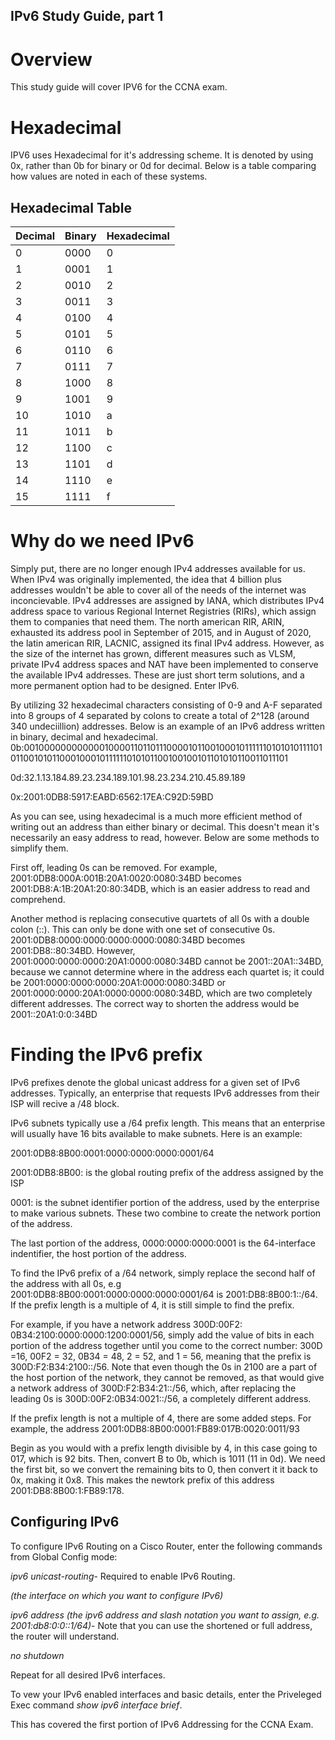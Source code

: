 ## IPv6 Study Guide, part 1

# Overview
    
This study guide will cover IPV6 for the CCNA exam.

# Hexadecimal

IPV6 uses Hexadecimal for it's addressing scheme. It is denoted by using 0x, rather than 0b for binary or 0d for decimal. Below is a table comparing how values are noted in each of these systems.

## Hexadecimal Table

| Decimal | Binary | Hexadecimal |
|---------|--------|-------------|
| 0       | 0000   | 0           |
| 1       | 0001   | 1           |
| 2       | 0010   | 2           |
| 3       | 0011   | 3           |
| 4       | 0100   | 4           |
| 5       | 0101   | 5           |
| 6       | 0110   | 6           |
| 7       | 0111   | 7           |
| 8       | 1000   | 8           |
| 9       | 1001   | 9           |
| 10      | 1010   | a           |
| 11      | 1011   | b           |
| 12      | 1100   | c           |
| 13      | 1101   | d           |
| 14      | 1110   | e           |
| 15      | 1111   | f           |

# Why do we need IPv6

Simply put, there are no longer enough IPv4 addresses available for us. When IPv4 was originally implemented, the idea that 4 billion plus addresses wouldn't be able to cover all of the needs of the internet was inconcievable.  IPv4 addresses are assigned by IANA, which distributes IPv4 address space to various Regional Internet Registries (RIRs), which assign them to companies that need them. The north american RIR, ARIN, exhausted its address pool in September of 2015, and in August of 2020, the latin american RIR, LACNIC, assigned its final IPv4 address. However, as the size of the internet has grown, different measures such as VLSM, private IPv4 address spaces and NAT have been implemented to conserve the available IPv4 addresses. These are just short term solutions, and a more permanent option had to be designed. Enter IPv6. 

By utilizing 32 hexadecimal characters consisting of 0-9 and A-F separated into 8 groups of 4 separated by colons to create a total of 2^128 (around 340 undeciillion) addresses. Below is an example of an IPv6 address written in binary, decimal and hexadecimal.
    0b:001000000000000100001101101110000101100100010111111010101011110101100101011000100010111111010101100100100101101010110011011101

0d:32.1.13.184.89.23.234.189.101.98.23.234.210.45.89.189

0x:2001:0DB8:5917:EABD:6562:17EA:C92D:59BD

As you can see, using hexadecimal is a much more efficient method of writing out an address than either binary or decimal. This doesn't mean it's necessarily an easy address to read, however. Below are some methods to simplify them.

First off, leading 0s can be removed. For example, 2001:0DB8:000A:001B:20A1:0020:0080:34BD becomes 2001:DB8:A:1B:20A1:20:80:34DB, which is an easier address to read and comprehend.

Another method is replacing consecutive quartets of all 0s with a double colon (::). This can only be done with one set of consecutive 0s. 
2001:0DB8:0000:0000:0000:0000:0080:34BD becomes 2001:DB8::80:34BD. However, 2001:0000:0000:0000:20A1:0000:0080:34BD cannot be 2001::20A1::34BD, because we cannot determine where in the address each quartet is; it could be 2001:0000:0000:0000:20A1:0000:0080:34BD or 2001:0000:0000:20A1:0000:0000:0080:34BD, which are two completely different addresses. The correct way to shorten the address would be 2001::20A1:0:0:34BD
    
# Finding the IPv6 prefix

IPv6 prefixes denote the global unicast address for a given set of IPv6 addresses.
Typically, an enterprise that requests IPv6 addresses from their ISP will recive a /48 block.

IPv6 subnets typically use a /64 prefix length.
This means that an enterprise will usually have 16 bits available to make subnets.
Here is an example:

2001:0DB8:8B00:0001:0000:0000:0000:0001/64

2001:0DB8:8B00: is the global routing prefix of the address assigned by the ISP

0001: is the subnet identifier portion of the address, used by the enterprise to make various subnets.
These two combine to create the network portion of the address.

The last portion of the address, 0000:0000:0000:0001 is the 64-interface indentifier, the host portion of the address.

To find the IPv6 prefix of a /64 network, simply replace the second half of the address with all 0s, e.g 2001:0DB8:8B00:0001:0000:0000:0000:0001/64 is  2001:DB8:8B00:1::/64. If the prefix length is a multiple of 4, it is still simple to find the prefix. 

For example, if you have a network address 300D:00F2:   0B34:2100:0000:0000:1200:0001/56, simply add the value of bits in each portion of the address together until you come to the correct number: 300D =16, 00F2 = 32, 0B34 = 48, 2 = 52, and 1 = 56, meaning that the prefix is 300D:F2:B34:2100::/56. Note that even though the 0s in 2100 are a part of the host portion of the network, they cannot be removed, as that would give a network address of 300D:F2:B34:21::/56, which, after replacing the leading 0s is 300D:00F2:0B34:0021::/56, a completely different address. 

If the prefix length is not a multiple of 4, there are some added steps. 
For example, the address 2001:0DB8:8B00:0001:FB89:017B:0020:0011/93

Begin as you would with a prefix length divisible by 4, in this case going to 017, which is 92 bits. Then, convert B to 0b, which is 1011 (11 in 0d). We need the first bit, so we convert the remaining bits to 0, then convert it it back to 0x, making it 0x8. This makes the newtork prefix of this address 2001:DB8:8B00:1:FB89:178. 
    
## Configuring IPv6

To configure IPv6 Routing on a Cisco Router, enter the following commands from Global Config mode:

_ipv6 unicast-routing_- Required to enable IPv6 Routing.

_(the interface on which you want to configure IPv6)_

_ipv6 address (the ipv6 address and slash notation you want to assign, e.g. 2001:db8:0:0::1/64)_- Note that you can use the shortened or full address, the router will understand.

_no shutdown_

Repeat for all desired IPv6 interfaces.

To vew your IPv6 enabled interfaces and basic details, enter the Priveleged Exec command _show ipv6 interface brief_.

This has covered the first portion of IPv6 Addressing for the CCNA Exam.


